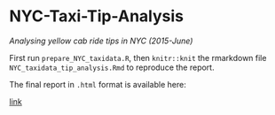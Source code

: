 # NYC-Taxi-Tip-Analysis
_Analysing yellow cab ride tips in NYC (2015-June)_

First run `prepare_NYC_taxidata.R`, then `knitr::knit` the rmarkdown file `NYC_taxidata_tip_analysis.Rmd` to reproduce the report.

The final report in `.html` format is available here:

[link](google.com)
